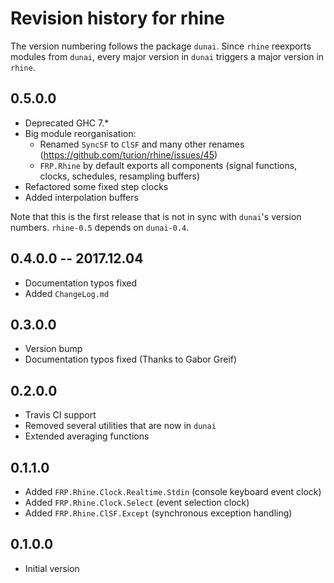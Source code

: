 # Revision history for rhine

The version numbering follows the package `dunai`.
Since `rhine` reexports modules from `dunai`,
every major version in `dunai` triggers a major version in `rhine`.

## 0.5.0.0

* Deprecated GHC 7.*
* Big module reorganisation:
  * Renamed `SyncSF` to `ClSF` and many other renames
    (https://github.com/turion/rhine/issues/45)
  * `FRP.Rhine` by default exports all components
    (signal functions, clocks, schedules, resampling buffers)
* Refactored some fixed step clocks
* Added interpolation buffers

Note that this is the first release that is not in sync
with `dunai`'s version numbers.
`rhine-0.5` depends on `dunai-0.4`.

## 0.4.0.0 -- 2017.12.04

* Documentation typos fixed
* Added `ChangeLog.md`

## 0.3.0.0

* Version bump
* Documentation typos fixed (Thanks to Gabor Greif)

## 0.2.0.0

* Travis CI support
* Removed several utilities that are now in `dunai`
* Extended averaging functions

## 0.1.1.0

* Added `FRP.Rhine.Clock.Realtime.Stdin` (console keyboard event clock)
* Added `FRP.Rhine.Clock.Select` (event selection clock)
* Added `FRP.Rhine.ClSF.Except` (synchronous exception handling)

## 0.1.0.0

* Initial version
